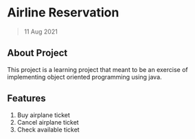 # Airline Reservation

> 11 Aug 2021

## About Project

This project is a learning project that meant to be an exercise of implementing object oriented programming using java. 

## Features

1. Buy airplane ticket
2. Cancel airplane ticket
3. Check available ticket 

